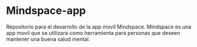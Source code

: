 # Mindspace-app
Repositorio para el desarrollo de la app movil Mindspace. Mindspace es una app movil que se utilizara como herramienta para personas que deseen mantener una buena salud mental.
